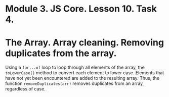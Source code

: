 # Module 3. JS Core. Lesson 10. Task 4.

# The Array. Array cleaning. Removing duplicates from the array.

Using a `for...of` loop to loop through all elements of the array, the `toLowerCase()` method to convert each element to lower case. Elements that have not yet been encountered are added to the resulting array. Thus, the function `removeDuplicates(arr)` removes duplicates from an array, regardless of case.

